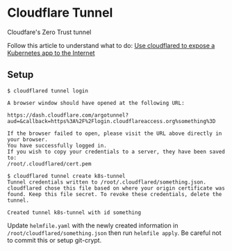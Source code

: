 # Cloudflare Tunnel

Cloudfare's Zero Trust tunnel

Follow this article to understand what to do: [Use cloudflared to expose a Kubernetes app to the Internet](https://developers.cloudflare.com/cloudflare-one/tutorials/many-cfd-one-tunnel/)

## Setup

```shell
$ cloudflared tunnel login

A browser window should have opened at the following URL:

https://dash.cloudflare.com/argotunnel?aud=&callback=https%3A%2F%2Flogin.cloudflareaccess.org%something%3D

If the browser failed to open, please visit the URL above directly in your browser.
You have successfully logged in.
If you wish to copy your credentials to a server, they have been saved to:
/root/.cloudflared/cert.pem

$ cloudflared tunnel create k8s-tunnel
Tunnel credentials written to /root/.cloudflared/something.json. cloudflared chose this file based on where your origin certificate was found. Keep this file secret. To revoke these credentials, delete the tunnel.

Created tunnel k8s-tunnel with id something
```

Update `helmfile.yaml` with the newly created information in `/root/cloudflared/something.json` then run `helmfile apply`. Be careful not to commit this or setup git-crypt.
